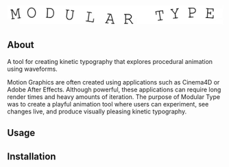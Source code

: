 ![](SinSin.gif)


## About
A tool for creating kinetic typography that explores procedural animation using waveforms.

Motion Graphics are often created using applications such as Cinema4D or Adobe After Effects. Although powerful, these applications can require long render times and heavy amounts of iteration. The purpose of Modular Type was to create a playful animation tool where users can experiment, see changes live, and produce visually pleasing kinetic typography.

## Usage

## Installation
